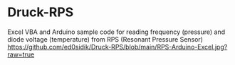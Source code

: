 # Druck-RPS
Excel VBA and Arduino sample code for reading frequency (pressure) and diode voltage (temperature) from RPS (Resonant Pressure Sensor)<BR>
https://github.com/ed0sidik/Druck-RPS/blob/main/RPS-Arduino-Excel.jpg?raw=true
